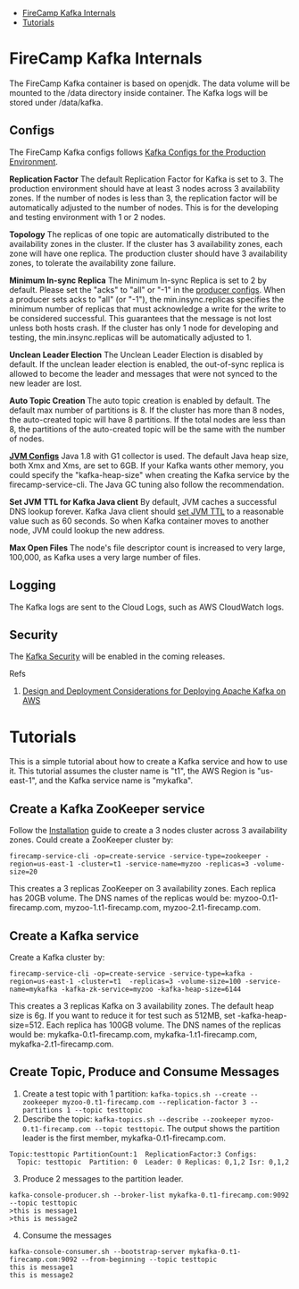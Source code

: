 * [FireCamp Kafka Internals](https://github.com/cloudstax/firecamp/tree/master/catalog/kafka#firecamp-kafka-internals)
* [Tutorials](https://github.com/cloudstax/firecamp/tree/master/catalog/kafka#tutorials)

# FireCamp Kafka Internals

The FireCamp Kafka container is based on openjdk. The data volume will be mounted to the /data directory inside container. The Kafka logs will be stored under /data/kafka.

## Configs

The FireCamp Kafka configs follows [Kafka Configs for the Production Environment](http://docs.confluent.io/current/kafka/deployment.html).

**Replication Factor**
The default Replication Factor for Kafka is set to 3. The production environment should have at least 3 nodes across 3 availability zones. If the number of nodes is less than 3, the replication factor will be automatically adjusted to the number of nodes. This is for the developing and testing environment with 1 or 2 nodes.

**Topology**
The replicas of one topic are automatically distributed to the availability zones in the cluster. If the cluster has 3 availability zones, each zone will have one replica. The production cluster should have 3 availability zones, to tolerate the availability zone failure.

**Minimum In-sync Replica**
The Minimum In-sync Replica is set to 2 by default. Please set the "acks" to "all" or "-1" in the [producer configs](https://kafka.apache.org/documentation/#producerconfigs). When a producer sets acks to "all" (or "-1"), the min.insync.replicas specifies the minimum number of replicas that must acknowledge a write for the write to be considered successful. This guarantees that the message is not lost unless both hosts crash. If the cluster has only 1 node for developing and testing, the min.insync.replicas will be automatically adjusted to 1.

**Unclean Leader Election**
The Unclean Leader Election is disabled by default. If the unclean leader election is enabled, the out-of-sync replica is allowed to become the leader and messages that were not synced to the new leader are lost.

**Auto Topic Creation**
The auto topic creation is enabled by default. The default max number of partitions is 8. If the cluster has more than 8 nodes, the auto-created topic will have 8 partitions. If the total nodes are less than 8, the partitions of the auto-created topic will be the same with the number of nodes.

**[JVM Configs](http://docs.confluent.io/current/kafka/deployment.html#jvm)**
Java 1.8 with G1 collector is used. The default Java heap size, both Xmx and Xms, are set to 6GB. If your Kafka wants other memory, you could specify the "kafka-heap-size" when creating the Kafka service by the firecamp-service-cli. The Java GC tuning also follow the recommendation.

**Set JVM TTL for Kafka Java client**
By default, JVM caches a successful DNS lookup forever. Kafka Java client should [set JVM TTL](http://docs.aws.amazon.com/AWSSdkDocsJava/latest/DeveloperGuide/java-dg-jvm-ttl.html) to a reasonable value such as 60 seconds. So when Kafka container moves to another node, JVM could lookup the new address.

**Max Open Files**
The node's file descriptor count is increased to very large, 100,000, as Kafka uses a very large number of files.


## Logging

The Kafka logs are sent to the Cloud Logs, such as AWS CloudWatch logs.

## Security

The [Kafka Security](http://docs.confluent.io/current/kafka/security.html) will be enabled in the coming releases.


Refs

1. [Design and Deployment Considerations for Deploying Apache Kafka on AWS](https://www.confluent.io/blog/design-and-deployment-considerations-for-deploying-apache-kafka-on-aws/)


# Tutorials

This is a simple tutorial about how to create a Kafka service and how to use it. This tutorial assumes the cluster name is "t1", the AWS Region is "us-east-1", and the Kafka service name is "mykafka".

## Create a Kafka ZooKeeper service
Follow the [Installation](https://github.com/cloudstax/firecamp/tree/master/docs/installation) guide to create a 3 nodes cluster across 3 availability zones. Could create a ZooKeeper cluster by:
```
firecamp-service-cli -op=create-service -service-type=zookeeper -region=us-east-1 -cluster=t1 -service-name=myzoo -replicas=3 -volume-size=20
```

This creates a 3 replicas ZooKeeper on 3 availability zones. Each replica has 20GB volume. The DNS names of the replicas would be: myzoo-0.t1-firecamp.com, myzoo-1.t1-firecamp.com, myzoo-2.t1-firecamp.com.

## Create a Kafka service
Create a Kafka cluster by:
```
firecamp-service-cli -op=create-service -service-type=kafka -region=us-east-1 -cluster=t1  -replicas=3 -volume-size=100 -service-name=mykafka -kafka-zk-service=myzoo -kafka-heap-size=6144
```

This creates a 3 replicas Kafka on 3 availability zones. The default heap size is 6g. If you want to reduce it for test such as 512MB, set -kafka-heap-size=512. Each replica has 100GB volume. The DNS names of the replicas would be: mykafka-0.t1-firecamp.com, mykafka-1.t1-firecamp.com, mykafka-2.t1-firecamp.com.

## Create Topic, Produce and Consume Messages
1. Create a test topic with 1 partition: `kafka-topics.sh --create --zookeeper myzoo-0.t1-firecamp.com --replication-factor 3 --partitions 1 --topic testtopic`
2. Describe the topic: `kafka-topics.sh --describe --zookeeper myzoo-0.t1-firecamp.com --topic testtopic`.
The output shows the partition leader is the first member, mykafka-0.t1-firecamp.com.
```
Topic:testtopic PartitionCount:1  ReplicationFactor:3 Configs:
  Topic: testtopic  Partition: 0  Leader: 0 Replicas: 0,1,2 Isr: 0,1,2
```
3. Produce 2 messages to the partition leader.
```
kafka-console-producer.sh --broker-list mykafka-0.t1-firecamp.com:9092 --topic testtopic
>this is message1
>this is message2
```
4. Consume the messages
```
kafka-console-consumer.sh --bootstrap-server mykafka-0.t1-firecamp.com:9092 --from-beginning --topic testtopic
this is message1
this is message2
```
